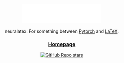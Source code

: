 <div align="center">

<picture>
  <source media="(prefers-color-scheme: light)" srcset="/static/images/neuralatex_logo_white.svg">
  <img alt="neuralatex logo" src="/static/images/neuralatex_logo_white.svg" width="50%" height="50%">
</picture>

neuralatex: For something between [Pytorch](https://github.com/pytorch/pytorch) and [LaTeX](https://www.latex-project.org/).

<h3>

[Homepage](https://www.neuralatex.com/)

</h3>

[![GitHub Repo stars](https://img.shields.io/github/stars/YorkVGL/neuralatex)](https://github.com/YorkVGL/neuralatex/stargazers)

</div>